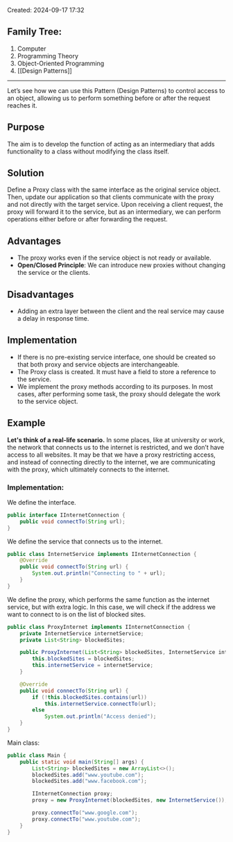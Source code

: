 Created: 2024-09-17 17:32
## Family Tree:
1. Computer
2. Programming Theory
3. Object-Oriented Programming
4. [[Design Patterns]]
-- -
Let’s see how we can use this Pattern (Design Patterns) to control access to an object, allowing us to perform something before or after the request reaches it.
## Purpose
The aim is to develop the function of acting as an intermediary that adds functionality to a class without modifying the class itself.
## Solution
Define a Proxy class with the same interface as the original service object. Then, update our application so that clients communicate with the proxy and not directly with the target service. Upon receiving a client request, the proxy will forward it to the service, but as an intermediary, we can perform operations either before or after forwarding the request.
## Advantages
- The proxy works even if the service object is not ready or available.
- **Open/Closed Principle**: We can introduce new proxies without changing the service or the clients.
## Disadvantages
- Adding an extra layer between the client and the real service may cause a delay in response time.
## Implementation
- If there is no pre-existing service interface, one should be created so that both proxy and service objects are interchangeable.
- The Proxy class is created. It must have a field to store a reference to the service.
- We implement the proxy methods according to its purposes. In most cases, after performing some task, the proxy should delegate the work to the service object.
## Example
**Let's think of a real-life scenario.** In some places, like at university or work, the network that connects us to the internet is restricted, and we don’t have access to all websites.
It may be that we have a proxy restricting access, and instead of connecting directly to the internet, we are communicating with the proxy, which ultimately connects to the internet.
### Implementation:
We define the interface.
```java
public interface IInternetConnection {
    public void connectTo(String url);
}
```
We define the service that connects us to the internet.
```java
public class InternetService implements IInternetConnection {
    @Override
    public void connectTo(String url) {
        System.out.println("Connecting to " + url);
    }
}
```
We define the proxy, which performs the same function as the internet service, but with extra logic. In this case, we will check if the address we want to connect to is on the list of blocked sites.
```java
public class ProxyInternet implements IInternetConnection {
    private InternetService internetService;
    private List<String> blockedSites;

    public ProxyInternet(List<String> blockedSites, InternetService internetService) {
        this.blockedSites = blockedSites;
        this.internetService = internetService;
    }

    @Override
    public void connectTo(String url) {
        if (!this.blockedSites.contains(url))
            this.internetService.connectTo(url);
        else
            System.out.println("Access denied");
    }
}
```
Main class:
```java
public class Main {
    public static void main(String[] args) {
        List<String> blockedSites = new ArrayList<>();
        blockedSites.add("www.youtube.com");
        blockedSites.add("www.facebook.com");

        IInternetConnection proxy;
        proxy = new ProxyInternet(blockedSites, new InternetService());

        proxy.connectTo("www.google.com");
        proxy.connectTo("www.youtube.com");
    }
}
```